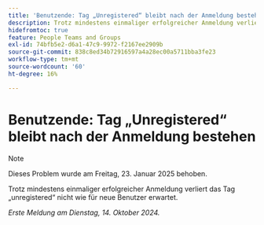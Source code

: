 ```yaml
---
title: 'Benutzende: Tag „Unregistered“ bleibt nach der Anmeldung bestehen'
description: Trotz mindestens einmaliger erfolgreicher Anmeldung verliert das Tag „unregistered“ nicht wie für neue Benutzer erwartet.
hidefromtoc: true
feature: People Teams and Groups
exl-id: 74bfb5e2-d6a1-47c9-9972-f2167ee2909b
source-git-commit: 838c8ed34b72916597a4a28ec00a5711bba3fe23
workflow-type: tm+mt
source-wordcount: '60'
ht-degree: 16%

---
```


# Benutzende: Tag „Unregistered“ bleibt nach der Anmeldung bestehen

>[!NOTE]
>
>Dieses Problem wurde am Freitag, 23. Januar 2025 behoben.

Trotz mindestens einmaliger erfolgreicher Anmeldung verliert das Tag „unregistered“ nicht wie für neue Benutzer erwartet.

_Erste Meldung am Dienstag, 14. Oktober 2024._
